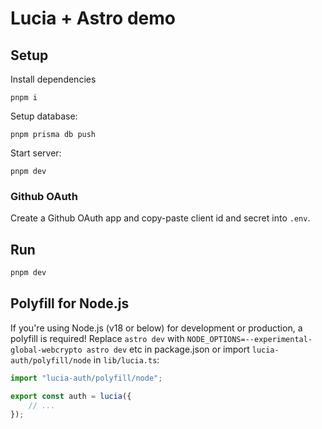 # Lucia + Astro demo

## Setup

Install dependencies

```
pnpm i
```

Setup database:

```
pnpm prisma db push
```

Start server:

```
pnpm dev
```

### Github OAuth

Create a Github OAuth app and copy-paste client id and secret into `.env`.

## Run

```bash
pnpm dev
```

## Polyfill for Node.js

If you're using Node.js (v18 or below) for development or production, a polyfill is required! Replace `astro dev` with `NODE_OPTIONS=--experimental-global-webcrypto astro dev` etc in package.json or import `lucia-auth/polyfill/node` in `lib/lucia.ts`:

```ts
import "lucia-auth/polyfill/node";

export const auth = lucia({
	// ...
});
```
